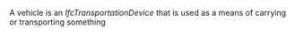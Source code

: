 A vehicle is an _IfcTransportationDevice_ that is used as a means of carrying or transporting something
